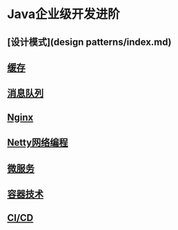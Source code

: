 # Java企业级开发进阶

## [设计模式](design patterns/index.md)

## [缓存](cache/index.md)

## [消息队列](mq/index.md)

## [Nginx](nginx/index.md)

## [Netty网络编程](netty/index.md)

## [微服务](microservices/index.md)

## [容器技术](container/index.md)

## [CI/CD](ci-cd/index.md)


